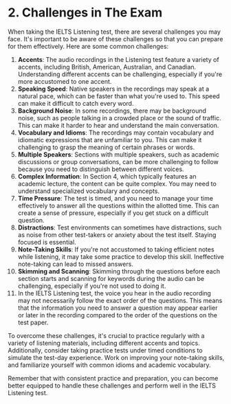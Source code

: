# 2. Challenges in The Exam

When taking the IELTS Listening test, there are several challenges you may face. It's important to be aware of these challenges so that you can prepare for them effectively. Here are some common challenges:

1. **Accents**: The audio recordings in the Listening test feature a variety of accents, including British, American, Australian, and Canadian. Understanding different accents can be challenging, especially if you're more accustomed to one accent.
2. **Speaking Speed**: Native speakers in the recordings may speak at a natural pace, which can be faster than what you're used to. This speed can make it difficult to catch every word.
3. **Background Noise**: In some recordings, there may be background noise, such as people talking in a crowded place or the sound of traffic. This can make it harder to hear and understand the main conversation.
4. **Vocabulary and Idioms**: The recordings may contain vocabulary and idiomatic expressions that are unfamiliar to you. This can make it challenging to grasp the meaning of certain phrases or words.
5. **Multiple Speakers**: Sections with multiple speakers, such as academic discussions or group conversations, can be more challenging to follow because you need to distinguish between different voices.
6. **Complex Information**: In Section 4, which typically features an academic lecture, the content can be quite complex. You may need to understand specialized vocabulary and concepts.
7. **Time Pressure**: The test is timed, and you need to manage your time effectively to answer all the questions within the allotted time. This can create a sense of pressure, especially if you get stuck on a difficult question.
8. **Distractions**: Test environments can sometimes have distractions, such as noise from other test-takers or anxiety about the test itself. Staying focused is essential.
9. **Note-Taking Skills**: If you're not accustomed to taking efficient notes while listening, it may take some practice to develop this skill. Ineffective note-taking can lead to missed answers.
10. **Skimming and Scanning**: Skimming through the questions before each section starts and scanning for keywords during the audio can be challenging, especially if you're not used to doing it.
11.  In the IELTS Listening test, the voice you hear in the audio recording may not necessarily follow the exact order of the questions. This means that the information you need to answer a question may appear earlier or later in the recording compared to the order of the questions on the test paper.

To overcome these challenges, it's crucial to practice regularly with a variety of listening materials, including different accents and topics. Additionally, consider taking practice tests under timed conditions to simulate the test-day experience. Work on improving your note-taking skills, and familiarize yourself with common idioms and academic vocabulary.

Remember that with consistent practice and preparation, you can become better equipped to handle these challenges and perform well in the IELTS Listening test.